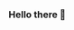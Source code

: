 ### Hello there 👋

<!--
**SomayaElZiady/SomayaElZiady** is a ✨ _special_ ✨ repository because its `README.md` (this file) appears on your GitHub profile.

Here are some ideas to get you started:

- 🔭 I'm currently studying for a Bachelor's degree in German University in Cairo, Faculty of Media Engineering and Technology, Department of Computer Science.
- 🌱 I’m currently learning JavaScript, Nodejs and PLpgSQL.
- 📫 How to reach me: somayaelziady.14@gmail.com
- 😄 Pronouns: she/her
-->
